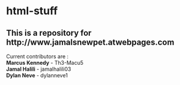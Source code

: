 # html-stuff

<h2>This is a repository for http://www.jamalsnewpet.atwebpages.com</h2>

Current contributors are :
<br>
<strong>Marcus Kennedy</strong> - Th3-Macu5
<br>
<strong>Jamal Halili</strong> - jamalhalili03
<br>
<strong>Dylan Neve</strong> - dylanneve1
<br>
